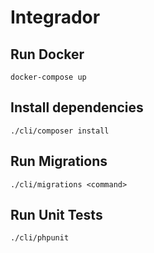 # Integrador

## Run Docker
```
docker-compose up
```


## Install dependencies

```
./cli/composer install
```

## Run Migrations

```
./cli/migrations <command>
```

## Run Unit Tests

```
./cli/phpunit
```
